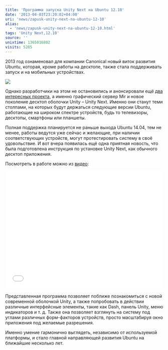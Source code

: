 ```yaml
---
title: 'Программа запуска Unity Next на Ubuntu 12.10'
date: '2013-04-03T23:20:02+04:00'
uri: 'news/zapusk-unity-next-na-ubuntu-12-10'
alias: 
  - 'news/zapusk-unity-next-na-ubuntu-12-10.html'
tags: 'Unity Next,12.10'
source: ''
unixtime: 1365016802
visits: 5285
---
```

2013 год ознаменовал для компании Canonical новый виток развития Ubuntu, которая, кроме работы на десктопе, также стала поддерживать запуск и на мобильных устройствах.

[![](img/2013/04/03/23-00/unity-next-on-the-desktop-8616427259-o.jpg)](img/2013/04/03/23-00/unity-next-on-the-desktop-8616427259-o.jpg)

Однако разработчики на этом не остановились и анонсировали ещё [два интересных проекта](news/canonical-anonsirovala-mir-i-unity-next), а именно графический сервер Mir и новое поколение десктоп оболочки Unity – Unity Next. Именно они станут теми столпами, на которых будут держаться следующие версии Ubuntu, работающие на широком спектре устройств, будь то телевизоры, десктопы, смартфоны или планшеты.

Полная поддержка планируется не раньше выхода Ubuntu 14.04, тем не менее, работы ведутся уже сейчас и желающие, при наличии соответствующих устройств, могут протестировать систему в своё удовольствие. И вот вчера появилась ещё одна приятная новость, что была подготовлена инструкция по установке Unity Next, как обычного десктоп приложения.

Посмотреть в работе можно из [видео](//www.youtube.com/watch?v=R4gXaf08GTI):

<iframe width="500" height="375" src="//www.youtube.com/embed/R4gXaf08GTI" frameborder="0" allowfullscreen=""></iframe> 

Представленная программа позволяет поближе познакомиться с новой современной оболочкой Unity, а также попробовать в действии различные интерфейсные элементы, такие как Dash, панель Unity, меню индикаторов и т. д. Также она позволяет взглянуть на систему под углами различных форм-факторов устройств, просто масштабируя окно приложения под желаемые разрешения.

Именно умение гармонично выглядеть, независимо от используемой платформы, и стало главной направляющей развития Ubuntu на ближайшие несколько лет.
